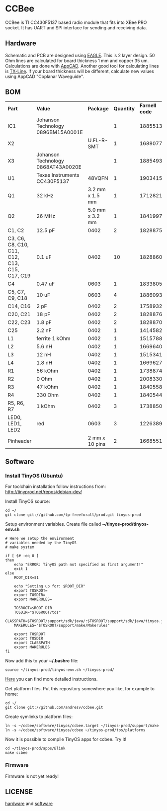 # CCBee

CCBee is TI CC430F5137 based radio module that fits into XBee PRO socket.
It has UART and SPI interface for sending and receiving data.

## Hardware

Schematic and PCB are designed using [EAGLE](http://www.cadsoftusa.com/). This is 2 layer design. 50 Ohm lines are calculated for board thickness 1 mm and copper 35 um.
Calculations are done with [AppCAD](http://www.hp.woodshot.com/appcad/version302/setup.exe). Another good tool for calculating lines is [TX-Line](http://web.awrcorp.com/Usa/Products/Optional-Products/TX-Line/).
If your board thickness will be different, calculate new values using AppCAD "Coplanar Waveguide".

## BOM

<table>
    <tr>
        <td><b>Part</b></td> <td><b>Value</b></td> <td><b>Package</b></td> <td><b>Quantity</b></td> <td><b>Farnell code</b></td>
    </tr>
    <tr>
        <td>IC1</td> <td>Johanson Technology 0896BM15A0001E</td> <td></td> <td>1</td> <td>1885513</td>
    </tr>
    <tr>
        <td>X2</td> <td></td> <td>U.FL-R-SMT</td> <td>1</td> <td>1688077</td>
    </tr>
    <tr>
        <td>X3</td> <td>Johanson Technology 0868AT43A0020E</td> <td></td> <td>1</td> <td>1885493</td>
    </tr>
    <tr>
        <td>U1</td> <td>Texas Instruments CC430F5137</td> <td>48VQFN</td> <td>1</td> <td>1903415</td>
    </tr>
    <tr>
        <td>Q1</td> <td>32 kHz</td> <td>3.2 mm x 1.5 mm</td> <td>1</td> <td>1712821</td>
    </tr>
    <tr>
        <td>Q2</td> <td>26 MHz</td> <td>5.0 mm x 3.2 mm</td> <td>1</td> <td>1841997</td>
    </tr>
    <tr>
        <td>C1, C2</td> <td>12.5 pF</td> <td>0402</td> <td>2</td> <td>1828875</td>
    </tr>
    <tr>
        <td>C3, C6, C8, C10, C11, C12, C13, C15, C17, C19</td> <td>0.1 uF</td> <td>0402</td> <td>10</td> <td>1828860</td>
    </tr>
    <tr>
        <td>C4</td> <td>0.47 uF</td> <td>0603</td> <td>1</td> <td>1833805</td>
    </tr>
    <tr>
        <td>C5, C7, C9, C18</td> <td>10 uF</td> <td>0603</td> <td>4</td> <td>1886093</td>
    </tr>
    <tr>
        <td>C14, C16</td> <td>2 pF</td> <td>0402</td> <td>2</td> <td>1758932</td>
    </tr>
    <tr>
        <td>C20, C21</td> <td>18 pF</td> <td>0402</td> <td>2</td> <td>1828876</td>
    </tr>
    <tr>
        <td>C22, C23</td> <td>1.8 pF</td> <td>0402</td> <td>2</td> <td>1828870</td>
    </tr>
    <tr>
        <td>C25</td> <td>2.2 nF</td> <td>0402</td> <td>1</td> <td>1414582</td>
    </tr>
    <tr>
        <td>L1</td> <td>ferrite 1 kOhm</td> <td>0402</td> <td>1</td> <td>1515788</td>
    </tr>
    <tr>
        <td>L2</td> <td>5.6 nH</td> <td>0402</td> <td>1</td> <td>1669640</td>
    </tr>
    <tr>
        <td>L3</td> <td>12 nH</td> <td>0402</td> <td>1</td> <td>1515341</td>
    </tr>
    <tr>
        <td>L4</td> <td>1.8 nH</td> <td>0402</td> <td>1</td> <td>1669627</td>
    </tr>
    <tr>
        <td>R1</td> <td>56 kOhm</td> <td>0402</td> <td>1</td> <td>1738874</td>
    </tr>
    <tr>
        <td>R2</td> <td>0 Ohm</td> <td>0402</td> <td>1</td> <td>2008330</td>
    </tr>
    <tr>
        <td>R3</td> <td>47 kOhm</td> <td>0402</td> <td>1</td> <td>1840558</td>
    </tr>
    <tr>
        <td>R4</td> <td>330 Ohm</td> <td>0402</td> <td>1</td> <td>1840544</td>
    </tr>
    <tr>
        <td>R5, R6, R7</td> <td>1 kOhm</td> <td>0402</td> <td>3</td> <td>1738850</td>
    </tr>
    <tr>
        <td>LED0, LED1, LED2</td> <td>red</td> <td>0603</td> <td>3</td> <td>1226389</td>
    </tr>
    <tr>
        <td>Pinheader</td> <td></td> <td>2 mm x 10 pins</td> <td>2</td> <td>1668551</td>
    </tr>
</table>

## Software

### Install TinyOS (Ubuntu)

For toolchain installation follow instructions from: http://tinyprod.net/repos/debian-dev/
    
Install TinyOS source:

    cd ~/
    git clone git://github.com/tp-freeforall/prod.git tinyos-prod

Setup environment variables. Create file called **~/tinyos-prod/tinyos-env.sh**

```shell
# Here we setup the environment
# variables needed by the TinyOS 
# make system

if [ $# -eq 0 ]
then
    echo "ERROR: TinyOS path not specified as first argument!"
    exit 1
else
    ROOT_DIR=$1

    echo "Setting up for: $ROOT_DIR"
    export TOSROOT=
    export TOSDIR=
    export MAKERULES=

    TOSROOT=$ROOT_DIR
    TOSDIR="$TOSROOT/tos"
    CLASSPATH=$TOSROOT/support/sdk/java/:$TOSROOT/support/sdk/java/tinyos.jar:.:$CLASSPATH
    MAKERULES="$TOSROOT/support/make/Makerules"

    export TOSROOT
    export TOSDIR
    export CLASSPATH
    export MAKERULES
fi
```

Now add this to your **~/.bashrc** file:

    source ~/tinyos-prod/tinyos-env.sh ~/tinyos-prod/

[Here](https://github.com/tp-freeforall/prod/blob/msp430-int/00b_Development_Environment) you can find more detailed instructions.

Get platform files. Put this repository somewhere you like, for example to home:
    
    cd ~/
    git clone git://github.com/andresv/ccbee.git

Create symlinks to platform files:

    ln -s ~/ccbee/software/tinyos/ccbee.target ~/tinyos-prod/support/make
    ln -s ~/ccbee/software/tinyos/ccbee ~/tinyos-prod/tos/platforms

Now it is possible to compile TinyOS apps for ccbee. Try it!

    cd ~/tinyos-prod/apps/Blink
    make ccbee

### Firmware

Firmware is not yet ready!

## LICENSE

[hardware](https://github.com/andresv/ccbee/blob/master/hardware/LICENSE.txt) and [software](https://github.com/andresv/ccbee/blob/master/software/LICENSE.txt) 
